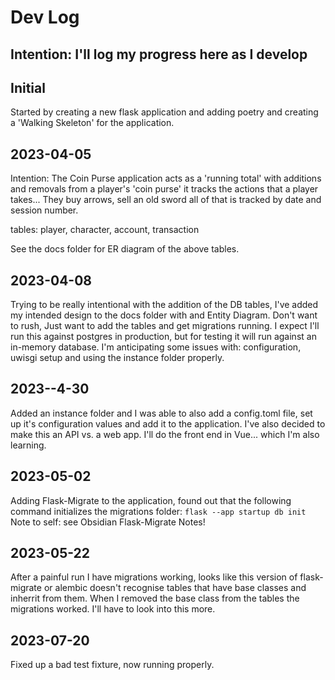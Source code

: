 # Dev Log

## Intention: I'll log my progress here as I develop

## Initial
Started by creating a new flask application and adding poetry and creating a 'Walking Skeleton' for the application.

## 2023-04-05
Intention: The Coin Purse application acts as a 'running total' with additions and removals from a player's 'coin purse' it tracks the actions that a player takes... They buy arrows, sell an old sword all of that is tracked by date and session number.

tables: player, character, account, transaction

See the docs folder for ER diagram of the above tables.

## 2023-04-08
Trying to be really intentional with the addition of the DB tables, I've added my intended design to the docs folder with and Entity Diagram. Don't want to rush, Just want to add the tables and get migrations running. I expect I'll run this against postgres in production, but for testing it will run against an in-memory database. I'm anticipating some issues with: configuration, uwisgi setup and using the instance folder properly.

## 2023--4-30
Added an instance folder and I was able to also add a config.toml file, set up it's configuration values and add it to the application. I've also decided to make this an API vs. a web app. I'll do the front end in Vue... which I'm also learning.

## 2023-05-02
Adding Flask-Migrate to the application, found out that the following command initializes the migrations folder: `flask --app startup db init`
Note to self: see Obsidian Flask-Migrate Notes!

## 2023-05-22
After a painful run I have migrations working, looks like this version of flask-migrate or alembic doesn't recognise tables that have base classes and inherrit from them. When I removed the base class from the tables the migrations worked. I'll have to look into this more.

## 2023-07-20
Fixed up a bad test fixture, now running properly. 
